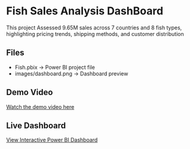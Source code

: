 # Fish Sales Analysis DashBoard

This project Assessed 9.65M sales across 7 countries and 8 fish types, highlighting pricing trends, shipping methods, and customer distribution

## Files
- Fish.pbix → Power BI project file
- images/dashboard.png → Dashboard preview

## Demo Video
[Watch the demo video here](https://drive.google.com/file/d/1Ho6iFlJGCi4DnDxR4tSzsVc9tt38FPWe/view?usp=drive_link)

## Live Dashboard
[View Interactive Power BI Dashboard](https://app.powerbi.com/groups/me/reports/fbe35c7c-0cbf-43d1-98d8-1b693aed19c7/b7bf4a919fb3d8b82900?experience=power-bi)
